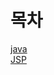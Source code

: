 # 목차
[java](https://github.com/Yoojeebee/TIL/tree/master/java)  
[JSP](https://github.com/Yoojeebee/TIL/tree/master/jsp)